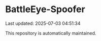 # BattleEye-Spoofer

Last updated: 2025-07-03 04:51:34

This repository is automatically maintained.
